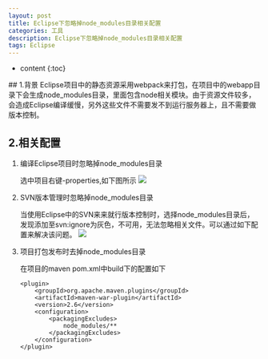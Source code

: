 ```yaml
---
layout: post
title: Eclipse下忽略掉node_modules目录相关配置
categories: 工具
description: Eclipse下忽略掉node_modules目录相关配置
tags: Eclipse
---
```

* content
{:toc}
<div class="postImg" style="background-image:url(https://likonion-1254082995.cos.ap-chengdu.myqcloud.com/media/timg.jpeg)"></div>
## 1.背景
Eclipse项目中的静态资源采用webpack来打包，在项目中的webapp目录下会生成node_modules目录，里面包含node相关模块。由于资源文件较多，会造成Eclipse编译缓慢，另外这些文件不需要发不到运行服务器上，且不需要做版本控制。



## 2.相关配置

1. 编译Eclipse项目时忽略掉node_modules目录

    选中项目右键-properties,如下图所示
    ![](https://likonion-1254082995.cos.ap-chengdu.myqcloud.com/media/QQ20171012-140354@2x.png)

2. SVN版本管理时忽略掉node_modules目录

    当使用Eclipse中的SVN来来就行版本控制时，选择node_modules目录后，发现添加至svn:ignore为灰色，不可用，无法忽略相关文件。可以通过如下配置来解决该问题。
    ![](https://likonion-1254082995.cos.ap-chengdu.myqcloud.com/media/QQ20171012-140229@2x.png)

3. 项目打包发布时去掉node_modules目录

    在项目的maven pom.xml中build下的配置如下
    ```
    <plugin>
        <groupId>org.apache.maven.plugins</groupId>
        <artifactId>maven-war-plugin</artifactId>
        <version>2.6</version>
        <configuration>
            <packagingExcludes>
                node_modules/**
            </packagingExcludes>
        </configuration>
    </plugin>
    ```


